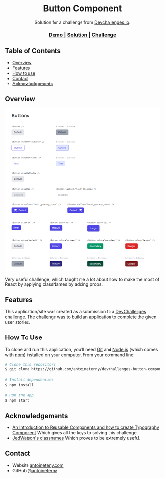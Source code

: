 
<h1 align="center">Button Component</h1>

<div align="center">
   Solution for a challenge from  <a href="http://devchallenges.io" target="_blank">Devchallenges.io</a>.
</div>

<div align="center">
  <h3>
    <a href="https://condescending-gates-d9d463.netlify.app/">
      Demo
    </a>
    <span> | </span>
    <a href="https://github.com/antoineterny/devchallenges-button-component">
      Solution
    </a>
    <span> | </span>
    <a href="https://devchallenges.io/challenges/ohgVTyJCbm5OZyTB2gNY">
      Challenge
    </a>
  </h3>
</div>

<!-- TABLE OF CONTENTS -->

## Table of Contents

- [Overview](#overview)
- [Features](#features)
- [How to use](#how-to-use)
- [Contact](#contact)
- [Acknowledgements](#acknowledgements)

<!-- OVERVIEW -->

## Overview

[![screenshot](screenshot.png)](https://condescending-gates-d9d463.netlify.app/)

Very useful challenge, which taught me a lot about how to make the most of React by applying classNames by adding props.

## Features

<!-- List the features of your application or follow the template. Don't share the figma file here :) -->

This application/site was created as a submission to a [DevChallenges](https://devchallenges.io/challenges) challenge. The [challenge](https://devchallenges.io/challenges/ohgVTyJCbm5OZyTB2gNY) was to build an application to complete the given user stories.

## How To Use

<!-- Example: -->

To clone and run this application, you'll need [Git](https://git-scm.com) and [Node.js](https://nodejs.org/en/download/) (which comes with [npm](http://npmjs.com)) installed on your computer. From your command line:

```bash
# Clone this repository
$ git clone https://github.com/antoineterny/devchallenges-button-component

# Install dependencies
$ npm install

# Run the app
$ npm start
```

## Acknowledgements

<!-- This section should list any articles or add-ons/plugins that helps you to complete the project. This is optional but it will help you in the future. For example -->

- [An Introduction to Reusable Components and how to create Typography Component](https://blogs.devchallenges.io/posts/wZKx9Jr3LTQaTZ4HXqdw)
Which gives all the keys to solving this challenge.
- [JedWatson's classnames](https://github.com/JedWatson/classnames#readme)
Which proves to be extremely useful.


## Contact

- Website [antoineteny.com](https://antoineterny.com/)
- GitHub [@antoineterny](https://github.com/antoineterny/)